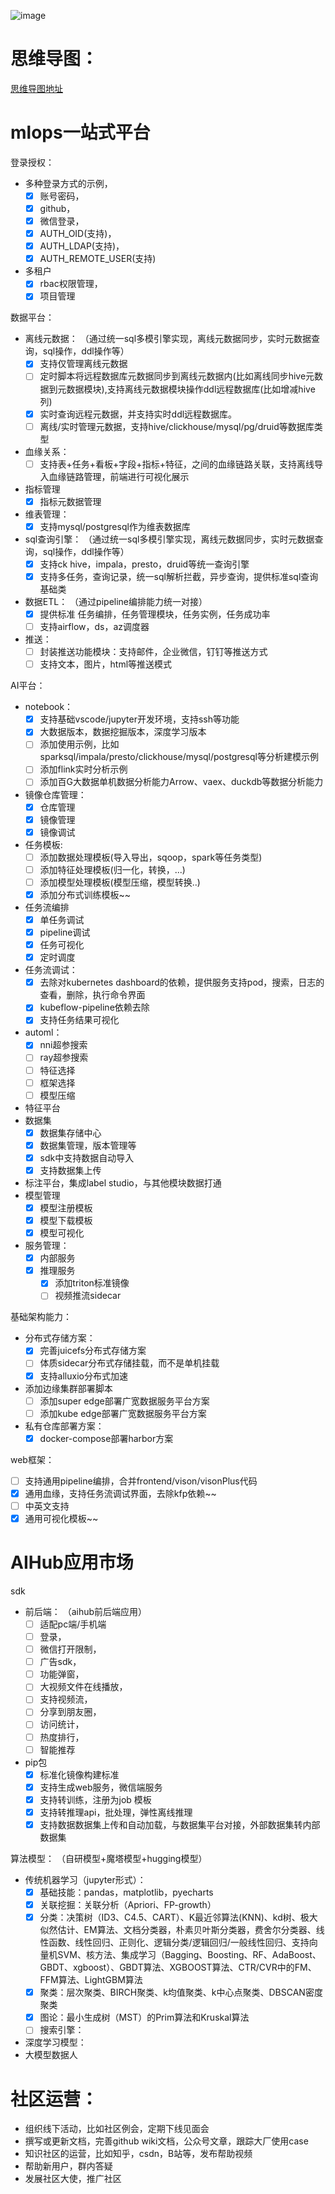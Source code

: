 ![image](https://user-images.githubusercontent.com/20157705/204804498-57b85892-88db-4edb-b595-3655e462f042.png)

# 思维导图：

[思维导图地址](https://gitmind.cn/app/docs/ma28m6np)

# mlops一站式平台

登录授权：

 - 多种登录方式的示例，
   - [x] 账号密码，
   - [x] github， 
   - [x] 微信登录，
   - [x] AUTH_OID(支持)，
   - [x] AUTH_LDAP(支持)，
   - [x] AUTH_REMOTE_USER(支持)

 - 多租户
   - [x] rbac权限管理，
   - [x] 项目管理

数据平台：

 - 离线元数据： （通过统一sql多模引擎实现，离线元数据同步，实时元数据查询，sql操作，ddl操作等）
   - [x] 支持仅管理离线元数据
   - [ ] 定时脚本将远程数据库元数据同步到离线元数据内(比如离线同步hive元数据到元数据模块),支持离线元数据模块操作ddl远程数据库(比如增减hive列)
   - [x] 实时查询远程元数据，并支持实时ddl远程数据库。
   - [ ] 离线/实时管理元数据，支持hive/clickhouse/mysql/pg/druid等数据库类型
 - 血缘关系：
   - [ ] 支持表+任务+看板+字段+指标+特征，之间的血缘链路关联，支持离线导入血缘链路管理，前端进行可视化展示
 - 指标管理
   - [x] 指标元数据管理
 - 维表管理： 
   - [x] 支持mysql/postgresql作为维表数据库
 - sql查询引擎： （通过统一sql多模引擎实现，离线元数据同步，实时元数据查询，sql操作，ddl操作等）
   - [x] 支持ck hive，impala，presto，druid等统一查询引擎
   - [x] 支持多任务，查询记录，统一sql解析拦截，异步查询，提供标准sql查询基础类
 - 数据ETL： （通过pipeline编排能力统一对接）
   - [x] 提供标准 任务编排，任务管理模块，任务实例，任务成功率
   - [ ] 支持airflow，ds，az调度器
 - 推送：
   - [ ] 封装推送功能模块：支持邮件，企业微信，钉钉等推送方式
   - [ ] 支持文本，图片，html等推送模式 

AI平台：

 - notebook：
   - [x] 支持基础vscode/jupyter开发环境，支持ssh等功能
   - [x] 大数据版本，数据挖掘版本，深度学习版本
   - [ ] 添加使用示例，比如sparksql/impala/presto/clickhouse/mysql/postgresql等分析建模示例
   - [ ] 添加flink实时分析示例
   - [ ] 添加百G大数据单机数据分析能力Arrow、vaex、duckdb等数据分析能力
 - 镜像仓库管理：
   - [x] 仓库管理
   - [x] 镜像管理
   - [x] 镜像调试
 - 任务模板: 
   - [ ] 添加数据处理模板(导入导出，sqoop，spark等任务类型)
   - [ ] 添加特征处理模板(归一化，转换，...)
   - [ ] 添加模型处理模板(模型压缩，模型转换..)
   - [x] 添加分布式训练模板~~
 - 任务流编排
   - [x] 单任务调试
   - [x] pipeline调试
   - [x] 任务可视化
   - [x] 定时调度
 - 任务流调试： 
   - [x] 去除对kubernetes dashboard的依赖，提供服务支持pod，搜索，日志的查看，删除，执行命令界面
   - [x] kubeflow-pipeline依赖去除
   - [x] 支持任务结果可视化
 - automl：
   - [x] nni超参搜索
   - [ ] ray超参搜索
   - [ ] 特征选择
   - [ ] 框架选择
   - [ ] 模型压缩
 - 特征平台
 - 数据集
   - [x] 数据集存储中心
   - [x] 数据集管理，版本管理等
   - [x] sdk中支持数据自动导入
   - [x] 支持数据集上传
 - 标注平台，集成label studio，与其他模块数据打通
 - 模型管理
   - [x] 模型注册模板
   - [x] 模型下载模板
   - [x] 模型可视化
 - 服务管理：
   - [x] 内部服务
   - [x] 推理服务
     - [x] 添加triton标准镜像
     - [ ] 视频推流sidecar

基础架构能力：

 - 分布式存储方案：
   - [x] 完善juicefs分布式存储方案
   - [ ] 体质sidecar分布式存储挂载，而不是单机挂载
   - [x] 支持alluxio分布式加速
 - 添加边缘集群部署脚本
   - [ ] 添加super edge部署广宽数据服务平台方案
   - [ ] 添加kube edge部署广宽数据服务平台方案
 - 私有仓库部署方案：
   - [x] docker-compose部署harbor方案
   
web框架：
- [ ] 支持通用pipeline编排，合并frontend/vison/visonPlus代码
- [x] 通用血缘，支持任务流调试界面，去除kfp依赖~~
- [ ] 中英文支持
- [x] 通用可视化模板~~

# AIHub应用市场 

sdk

- 前后端： （aihub前后端应用）
  - [ ] 适配pc端/手机端
  - [ ] 登录，
  - [ ] 微信打开限制，
  - [ ] 广告sdk，
  - [ ] 功能弹窗，
  - [ ] 大视频文件在线播放，
  - [ ] 支持视频流，
  - [ ] 分享到朋友圈，
  - [ ] 访问统计，
  - [ ] 热度排行，
  - [ ] 智能推荐

- pip包
  - [x] 标准化镜像构建标准
  - [x] 支持生成web服务，微信端服务
  - [x] 支持转训练，注册为job 模板
  - [x] 支持转推理api，批处理，弹性离线推理
  - [x] 支持数据数据集上传和自动加载，与数据集平台对接，外部数据集转内部数据集

算法模型： （自研模型+魔塔模型+hugging模型）

- 传统机器学习（jupyter形式）：
  - [x] 基础技能：pandas，matplotlib，pyecharts
  - [x] 关联挖掘：关联分析（Apriori、FP-growth）
  - [x] 分类：决策树（ID3、C4.5、CART）、K最近邻算法(KNN)、kd树、极大似然估计、EM算法、文档分类器，朴素贝叶斯分类器，费舍尔分类器、线性函数、线性回归、正则化、逻辑分类/逻辑回归/一般线性回归、支持向量机SVM、核方法、集成学习（Bagging、Boosting、RF、AdaBoost、GBDT、xgboost）、GBDT算法、XGBOOST算法、CTR/CVR中的FM、FFM算法、LightGBM算法
  - [x] 聚类：层次聚类、BIRCH聚类、k均值聚类、k中心点聚类、DBSCAN密度聚类
  - [x] 图论：最小生成树（MST）的Prim算法和Kruskal算法
  - [ ] 搜索引擎：

- 深度学习模型：
- 大模型数据人

# 社区运营：

 - 组织线下活动，比如社区例会，定期下线见面会
 - 撰写或更新文档，完善github wiki文档，公众号文章，跟踪大厂使用case
 - 知识社区的运营，比如知乎，csdn，B站等，发布帮助视频
 - 帮助新用户，群内答疑
 - 发展社区大使，推广社区
 
